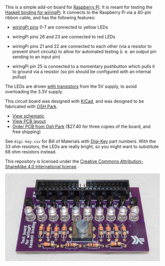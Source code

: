 This is a simple add-on board for [Raspberry Pi][1].  It is meant for
testing the [Haskell binding for wiringPi][2].  It connects to the
Raspberry Pi via a 40-pin ribbon cable, and has the following
features:

* [wiringPi pins][3] 0-7 are connected to yellow LEDs

* wiringPi pins 26 and 23 are connected to red LEDs

* wiringPi pins 21 and 22 are connected to each other (via a resistor
  to prevent short circuits) to allow for automated testing (i. e. an
  output pin sending to an input pin)

* wiringPi pin 25 is connected to a momentary pushbutton which pulls
  it to ground via a resistor (so pin should be configured with an
  internal pullup)

The LEDs are driven [with transistors][4] from the 5V supply, to avoid
overloading the 3.3V supply.

This circuit board was designed with [KiCad][5], and was designed to
be fabricated with [OSH Park][6].

* [View schematic](schematic.pdf)
* [View PCB layout][9]
* [Order PCB from Osh Park][10] ($27.40 for three copies of the board,
  and free shipping)

See `digi-key.csv` for Bill of Materials with [Digi-Key][7] part
numbers.  With the 33 ohm resistors, the LEDs are really bright, so
you might want to substitute 68 ohm resistors instead.

This repository is licensed under the
[Creative Commons Attribution-ShareAlike 4.0 International license][8].

![photo of board](board.jpg)

[1]: https://www.raspberrypi.org/
[2]: https://hackage.haskell.org/package/wiringPi
[3]: https://pinout.xyz/pinout/wiringpi
[4]: https://electronics.stackexchange.com/questions/60865/how-to-drive-a-20ma-led-from-a-4ma-max-gpio-pin#60868
[5]: http://kicad.org/
[6]: https://oshpark.com/
[7]: https://www.digikey.com/
[8]: https://creativecommons.org/licenses/by-sa/4.0/
[9]: https://eyrie.io/board/922367d680304403abe881f246e2a430
[10]: https://oshpark.com/shared_projects/bw71UDHZ
